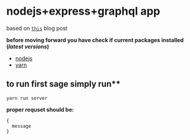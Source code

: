 # nodejs+express+graphql app
based on [`this`][1] blog post

**before moving forward you have check if current packages installed (_latest versions_)**
- [nodejs][3]
- [yarn][4]

## to run first sage simply run**
```yarn run server``` 

**proper requset should be:** 

```
{
  message
}
```



[1]: https://medium.com/codingthesmartway-com-blog/creating-a-graphql-server-with-node-js-and-express-f6dddc5320e1
[3]: https://nodejs.org/en/download/
[4]: https://yarnpkg.com/en/docs/install